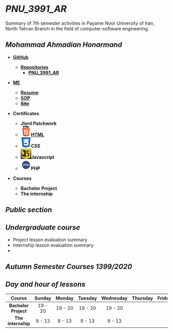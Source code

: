 # _PNU_3991_AR_

Summary of 7th semester activities in Payame Noor University of Iran, North Tehran Branch in the field of computer-software engineering.

## _Mohammad Ahmadian Honarmand_ 

*  __[GitHub](https://github.com/m-ahmadian-h)__
   * __[Repositories](https://github.com/m-ahmadian-h?tab=repositories)__
      * __[PNU_3991_AR](https://github.com/m-ahmadian-h/PNU_3991_AR)__
      
* __[ME](https://github.com/m-ahmadian-h)__
   * __[Resume](https://github.com/m-ahmadian-h/PNU_3991_AR/blob/main/resume.pdf)__
   * __[SOP](https://github.com/m-ahmadian-h/PNU_3991_AR/blob/main/SOP.pdf)__
   * __~~[Site](https://expertmql4.ir/)~~__
   
* __Certificates__
   * __Jlord Patchwork__
   * ![HTML](https://github.com/m-ahmadian-h/PNU_3991_AR/blob/main/html.logo.png)__[HTML](https://github.com/m-ahmadian-h/PNU_3991_AR/blob/main/html.pdf)__
   * ![CSS](https://github.com/m-ahmadian-h/PNU_3991_AR/blob/main/css.logo.png)__CSS__
   * ![JS](https://github.com/m-ahmadian-h/PNU_3991_AR/blob/main/JS.logo.png)__Javascript__
   * ![PHP](https://github.com/m-ahmadian-h/PNU_3991_AR/blob/main/php.logo.png)__PHP__
   
* __Courses__
   * __Bachelor Project__
   * __The internship__
 

## _Public section_

## _Undergraduate course_

* Project lesson evaluation summary
* Internship lesson evaluation summary
* 
## _Autumn Semester Courses 1399/2020_

## _Day and hour of lessons_

|Course              |Sunday |Monday |Tuesday|Wednesday|Thursday|Friday|Saturday|
|:------------------:|:-----:|:-----:|:-----:|:-------:|:------:|:----:|:------:|
|__Bachelor Project__|19 - 20|19 - 20|19 - 20| 19 - 20 |        |      | 19 - 20|
|__The internship__  |9 - 13 | 9 - 13| 9 - 13| 9 - 13  |        |      | 9 - 13 |
